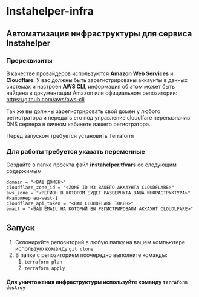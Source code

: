 # Instahelper-infra

## Автоматизация инфраструктуры для сервиса Instahelper

### Пререквизиты
В качестве провайдеров используются __Amazon Web Services__ и __Cloudflare__. У вас должны быть зарегистрированы
аккаунты в данных системах и настроен __AWS CLI__, информация об этом может быть найдена в документации Amazon или
официальном репозитории: https://github.com/aws/aws-cli

Так же вы должны зарегистрировать свой домен у любого регистратора и передать его под управление cloudlfare
переназначив DNS сервера в личном кабинете вашего регистратора. 

Перед запуском требуется установить Terraform

### Для работы требуется указать переменные
Cоздайте в папке проекта файл __instahelper.tfvars__ со следующим содержимым
```
domain = "<ВАШ ДОМЕН>"
cloudflare_zone_id = "<ZONE ID ИЗ ВАШЕГО АККАУНТА CLOUDFLARE>"
aws_zone = "<РЕГИОН В КОТОРОМ БУДЕТ РАЗВЕРНУТА ВАША ИНФРАСТРУКТУРА>" #например eu-west-1
cloudflare_api_token = "<ВАШ CLOUDFLARE ТОКЕН>"
email = "<ВАШ EMAIL НА КОТОРЫЙ ВЫ РЕГИСТРИРОВАЛИ АККАУНТ CLOUDLFARE>"
```

## Запуск
1. Склонируйте репозиторий в любую папку на вашем компьютере использую команду `git clone`
2. В папке с репозиторием поочередно выполните команды:
   1. `terraform plan`
   2. `terraform apply`

#### Для уничтожения инфраструктуры используйте команду `terraform destroy`